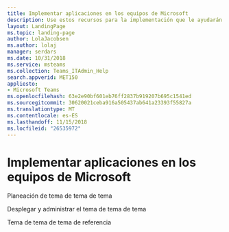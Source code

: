 ```yaml
---
title: Implementar aplicaciones en los equipos de Microsoft
description: Use estos recursos para la implementación que le ayudarán a implementar aplicaciones en Microsoft.
layout: LandingPage
ms.topic: landing-page
author: LolaJacobsen
ms.author: lolaj
manager: serdars
ms.date: 10/31/2018
ms.service: msteams
ms.collection: Teams_ITAdmin_Help
search.appverid: MET150
appliesto:
- Microsoft Teams
ms.openlocfilehash: 63e2e90bf601eb76ff2837b919207b695c1541ed
ms.sourcegitcommit: 30620021ceba916a505437ab641a23393f55827a
ms.translationtype: MT
ms.contentlocale: es-ES
ms.lasthandoff: 11/15/2018
ms.locfileid: "26535972"
---
```

# <a name="deploy-apps-in-microsoft-teams"></a>Implementar aplicaciones en los equipos de Microsoft


Planeación de tema de tema de tema

Desplegar y administrar el tema de tema de tema

Tema de tema de tema de referencia